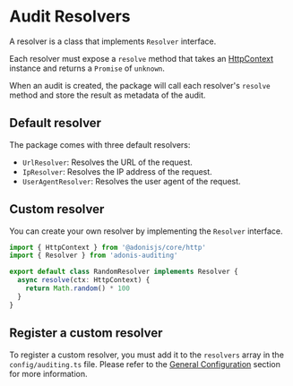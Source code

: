 # Audit Resolvers

A resolver is a class that implements `Resolver` interface.

Each resolver must expose a `resolve` method that takes an [HttpContext](https://docs.adonisjs.com/guides/http-context) instance and returns a `Promise` of `unknown`.

When an audit is created, the package will call each resolver's `resolve` method and store the result as metadata of the audit.

## Default resolver
The package comes with three default resolvers:
* `UrlResolver`: Resolves the URL of the request.
* `IpResolver`: Resolves the IP address of the request.
* `UserAgentResolver`: Resolves the user agent of the request.

## Custom resolver

You can create your own resolver by implementing the `Resolver` interface.

```typescript
import { HttpContext } from '@adonisjs/core/http'
import { Resolver } from 'adonis-auditing'

export default class RandomResolver implements Resolver {
  async resolve(ctx: HttpContext) {
    return Math.random() * 100
  }
}
```

## Register a custom resolver
To register a custom resolver, you must add it to the `resolvers` array in the `config/auditing.ts` file.
Please refer to the [General Configuration](/guide/general-configuration.html#resolvers) section for more information.

